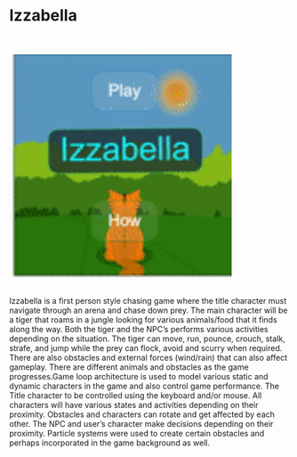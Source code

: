 # Izzabella

<br /><br />
<img src="Izzabella.gif" width="400" style='text-align:center;'>
<br /><br />

Izzabella is a first person style chasing game where the title character must navigate through an arena and chase down prey. The main character will be a tiger that roams in a jungle looking for various animals/food that it finds along the way. Both the tiger and the NPC’s performs various activities depending on the situation. The tiger can move, run, pounce, crouch, stalk, strafe, and jump while the prey can flock, avoid and scurry when required. There are also obstacles and external forces (wind/rain) that can also affect gameplay. There are different animals and obstacles as the game progresses.Game loop architecture is used to model various static and dynamic characters in the game and also control game performance. The Title character to be controlled using the keyboard and/or mouse. All characters will have various states and activities depending on their proximity. Obstacles and characters can rotate and get affected by each other. The NPC and user’s character make decisions depending on their proximity. Particle systems were used to create certain obstacles and perhaps incorporated in the game background as well.
